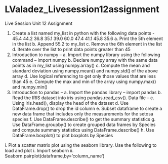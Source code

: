 # LValadez_Livesession12assignment
Live Session Unit 12 Assignment
     
1.	Create a list named my_list in python with the following data points - 
45.4 44.2 36.8 35.1 39.0 60.0 47.4 41.1 45.8 35.6
a.	Print the 5th element in the list
b.	Append 55.2 to my_list
c.	Remove the 6th element in the list
d.	Iterate over the list to print data points greater than 45
2.	Introduction to numpy – 
a.	Import the numpy library using the following command – import numpy
b.	Declare numpy array with the same data points as in my_list using numpy.array()
c.	Compute the mean and standard deviation using numpy.mean() and numpy.std() of the above array
d.	Use logical referencing to get only those values that are less than 45
e.	Compute the max and min of the array using numpy.max() and numpy.min()
3.	Introduction to pandas – 
a.	Import the pandas library – import pandas
b.	Read the IRIS dataset into iris using pandas.read_csv(). 
Data file – 
c.	Using iris.head(), display the head of the dataset
d.	Use DataFrame.drop() to drop the id column
e.	Subset dataframe to create a new data frame that includes only the measurements for the setosa species
f.	Use DataFrame.describe() to get the summary statistics
g.	Use DataFrame.groupby() to create grouped data frames by Species and compute summary statistics using DataFrame.describe()
h.	Use DataFrame.boxplot() to plot boxplots by Species

i.	Plot a scatter matrix plot using the seaborn library. Use the following to load and plot 
i.	Import seaborn
ii.	Seaborn.pairplot(dataframe,by=’column_name’)

